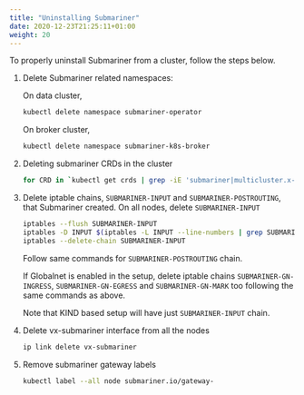```yaml
---
title: "Uninstalling Submariner"
date: 2020-12-23T21:25:11+01:00
weight: 20
---
```


To properly uninstall Submariner from a cluster, follow the steps below.

1. Delete Submariner related namespaces:

    On data cluster,
    ```bash
    kubectl delete namespace submariner-operator
    ```
    On broker cluster,
    ```bash
    kubectl delete namespace submariner-k8s-broker
    ```

2. Deleting submariner CRDs in the cluster
    ```bash
    for CRD in `kubectl get crds | grep -iE 'submariner|multicluster.x-k8s.io'| awk '{print $1}'`; do kubectl delete crd $CRD; done
    ```

3. Delete iptable chains, `SUBMARINER-INPUT` and `SUBMARINER-POSTROUTING`, that Submariner created.
    On all nodes, delete `SUBMARINER-INPUT`
    ```bash
    iptables --flush SUBMARINER-INPUT
    iptables -D INPUT $(iptables -L INPUT --line-numbers | grep SUBMARINER-INPUT | awk '{print $1}')
    iptables --delete-chain SUBMARINER-INPUT
    ```
    Follow same commands for `SUBMARINER-POSTROUTING` chain.
      
    If Globalnet is enabled in the setup, delete iptable chains `SUBMARINER-GN-INGRESS`, `SUBMARINER-GN-EGRESS` and `SUBMARINER-GN-MARK` too following the same commands as above.
    
    Note that KIND based setup will have just `SUBMARINER-INPUT` chain.

4. Delete vx-submariner interface from all the nodes
    ```bash
    ip link delete vx-submariner
    ```

5. Remove submariner gateway labels
    ```bash
    kubectl label --all node submariner.io/gateway-
    ```